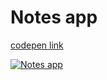 # Notes app 

[codepen link](https://codepen.io/LunaOlbrechts/pen/MWwVKmg "Notes app codepen link")

[![Notes app](http://img.youtube.com/vi/https://www.youtube.com/watch?v=w1d1bMOcIQk&feature=youtu.be/0.jpg)](https://www.youtube.com/watch?v=w1d1bMOcIQk&feature=youtu.be) 
